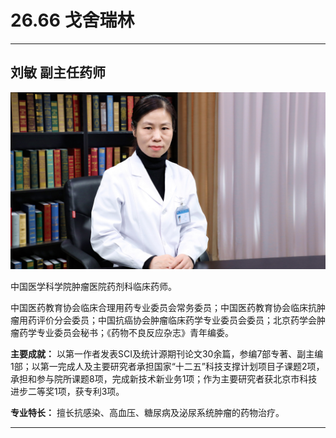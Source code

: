 # 26.66 戈舍瑞林

---

## 刘敏 副主任药师

![1685077081756](image/c26_066/1685077081756.png)

中国医学科学院肿瘤医院药剂科临床药师。

中国医药教育协会临床合理用药专业委员会常务委员；中国医药教育协会临床抗肿瘤用药评价分会委员；中国抗癌协会肿瘤临床药学专业委员会委员；北京药学会肿瘤药学专业委员会秘书；《药物不良反应杂志》青年编委。

**主要成就：** 以第一作者发表SCI及统计源期刊论文30余篇，参编7部专著、副主编1部；以第一完成人及主要研究者承担国家“十二五”科技支撑计划项目子课题2项，承担和参与院所课题8项，完成新技术新业务1项；作为主要研究者获北京市科技进步二等奖1项，获专利3项。

**专业特长：** 擅长抗感染、高血压、糖尿病及泌尿系统肿瘤的药物治疗。

---
